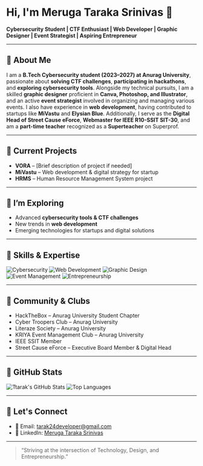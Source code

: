 # Hi, I'm Meruga Taraka Srinivas 👋

**Cybersecurity Student | CTF Enthusiast | Web Developer | Graphic Designer | Event Strategist | Aspiring Entrepreneur**

---

## 🔹 About Me
I am a **B.Tech Cybersecurity student (2023–2027) at Anurag University**, passionate about **solving CTF challenges**, **participating in hackathons**, and **exploring cybersecurity tools**. Alongside my technical pursuits, I am a skilled **graphic designer** proficient in **Canva, Photoshop, and Illustrator**, and an active **event strategist** involved in organizing and managing various events. I also have experience in **web development**, having contributed to startups like **MiVastu** and **Elysian Blue**. Additionally, I serve as the **Digital Head of Street Cause eForce**, **Webmaster for IEEE R10-SSIT SIT-30**, and am a **part-time teacher** recognized as a **Superteacher** on Superprof.

---

## 🔹 Current Projects
- **VORA** – [Brief description of project if needed]
- **MiVastu** – Web development & digital strategy for startup
- **HRMS** – Human Resource Management System project

---

## 🔹 I’m Exploring
- Advanced **cybersecurity tools & CTF challenges**
- New trends in **web development**
- Emerging technologies for startups and digital solutions

---

## 🔹 Skills & Expertise
![Cybersecurity](https://img.shields.io/badge/Cybersecurity-000000?style=for-the-badge&logo=Kaspersky&logoColor=white)
![Web Development](https://img.shields.io/badge/Web_Development-000000?style=for-the-badge&logo=HTML5&logoColor=white)
![Graphic Design](https://img.shields.io/badge/Graphic_Design-000000?style=for-the-badge&logo=AdobeIllustrator&logoColor=white)
![Event Management](https://img.shields.io/badge/Event_Management-000000?style=for-the-badge&logo=Eventbrite&logoColor=white)
![Entrepreneurship](https://img.shields.io/badge/Entrepreneurship-000000?style=for-the-badge&logo=Startup&logoColor=white)

---

## 🔹 Community & Clubs
- HackTheBox – Anurag University Student Chapter
- Cyber Troopers Club – Anurag University
- Literaze Society – Anurag University
- KRIYA Event Management Club – Anurag University
- IEEE SSIT Member
- Street Cause eForce – Executive Board Member & Digital Head

---

## 🔹 GitHub Stats
![Ttarak's GitHub Stats](https://github-readme-stats.vercel.app/api?username=tarak24developer&show_icons=true&theme=tokyonight&count_private=true&include_all_commits=true)
![Top Languages](https://github-readme-stats.vercel.app/api/top-langs/?username=tarak24developer&layout=compact&theme=tokyonight)

---

## 🔹 Let's Connect
- 📩 Email: tarak24developer@gmail.com
- 💼 LinkedIn: [Meruga Taraka Srinivas](https://www.linkedin.com/in/taraka-srinivas-meruga/)

---

> “Striving at the intersection of Technology, Design, and Entrepreneurship.”

